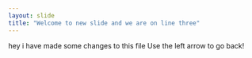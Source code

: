 ```yaml
---
layout: slide
title: "Welcome to new slide and we are on line three"
---
```

hey i have made some changes to this file
Use the left arrow to go back!
